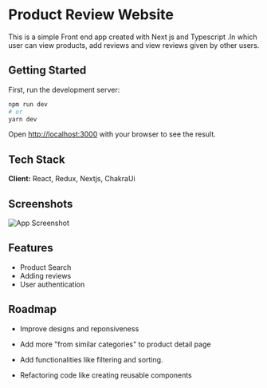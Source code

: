 # Product Review Website

This is a simple Front end app created with Next js and Typescript
.In which user can view products, add reviews and view reviews given by other users.

## Getting Started

First, run the development server:

```bash
npm run dev
# or
yarn dev
```

Open [http://localhost:3000](http://localhost:3000) with your browser to see the result.

## Tech Stack

**Client:** React, Redux, Nextjs, ChakraUi

## Screenshots

![App Screenshot](https://via.placeholder.com/468x300?text=App+Screenshot+Here)

## Features

-   Product Search
-   Adding reviews
-   User authentication

## Roadmap

-   Improve designs and reponsiveness

-   Add more "from similar categories" to product detail page

-   Add functionalities like filtering and sorting.

-   Refactoring code like creating reusable components
